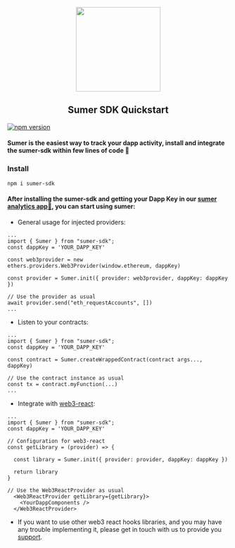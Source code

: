 <p align="center">
  <a href="http://getsumer.com">
    <img src="https://uploads-ssl.webflow.com/633ab0cd3a69e79d248f3b25/633abf29186753321feb30c4_sumer-logo-v1.svg" loading="lazy" width="192px" height="192px"/>
  </a>
</p>

<h2 align="center">
  Sumer SDK Quickstart
</h2>

[![npm version](https://badge.fury.io/js/sumer-sdk.svg)](https://badge.fury.io/js/sumer-sdk)

#### Sumer is the easiest way to track your dapp activity, install and integrate the sumer-sdk within few lines of code  :rocket:

### Install
```
npm i sumer-sdk
```

#### After installing the sumer-sdk and getting your Dapp Key in our [sumer analytics app:parrot:](https://app.getsumer.com/), you can start using sumer:

* General usage for injected providers:<br>
```JS
...
import { Sumer } from "sumer-sdk";
const dappKey = 'YOUR_DAPP_KEY'

const web3provider = new ethers.providers.Web3Provider(window.ethereum, dappKey)

const provider = Sumer.init({ provider: web3provider, dappKey: dappKey })

// Use the provider as usual
await provider.send("eth_requestAccounts", [])
...
```

  * Listen to your contracts:
  
```JS
...
import { Sumer } from "sumer-sdk";
const dappKey = 'YOUR_DAPP_KEY'

const contract = Sumer.createWrappedContract(contract args..., dappKey)

// Use the contract instance as usual
const tx = contract.myFunction(...) 
...
```

* Integrate with [web3-react](https://github.com/Uniswap/web3-react):

```JS
...
import { Sumer } from "sumer-sdk";
const dappKey = 'YOUR_DAPP_KEY'

// Configuration for web3-react
const getLibrary = (provider) => {

  const library = Sumer.init({ provider: provider, dappKey: dappKey })
  
  return library
}

// Use the Web3ReactProvider as usual
  <Web3ReactProvider getLibrary={getLibrary}>
    <YourDappComponents />
  </Web3ReactProvider>
```

* If you want to use other web3 react hooks libraries, and you may have any trouble implementing it, please get in touch with us to provide you [support](https://discord.com/channels/1044217387119022080/1044252595616751676).
